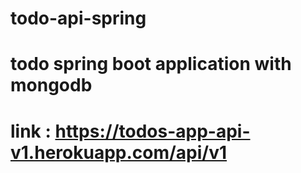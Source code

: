 # todo-api-spring
# todo spring boot application with mongodb
# link : https://todos-app-api-v1.herokuapp.com/api/v1
